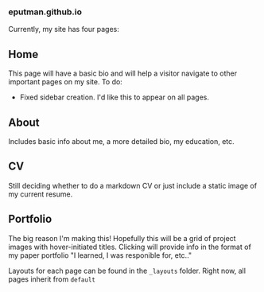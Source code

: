 ### eputman.github.io

Currently, my site has four pages:

## Home
This page will have a basic bio and will help a visitor navigate to other important pages on my site. 
To do:
- Fixed sidebar creation. I'd like this to appear on all pages.

## About 
Includes basic info about me, a more detailed bio, my education, etc. 

## CV
Still deciding whether to do a markdown CV or just include a static image of my current resume. 

## Portfolio
The big reason I'm making this! Hopefully this will be a grid of project images with hover-initiated titles. Clicking will provide info in the format of my paper portfolio "I learned, I was responible for, etc.."


Layouts for each page can be found in the ```_layouts``` folder. Right now, all pages inherit from ```default```
